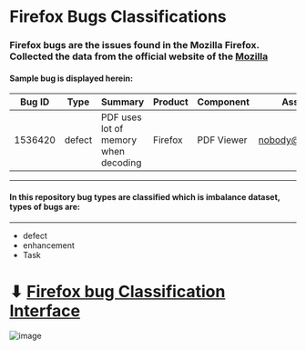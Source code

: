 # Firefox Bugs Classifications

### Firefox bugs are the issues found in the Mozilla Firefox. Collected the data from the official website of the [Mozilla](https://bugzilla.mozilla.org/describecomponents.cgi)
#### Sample bug is displayed herein:

|Bug ID |	Type	| Summary	| Product	| Component |	Assignee |Status	| Resolution	| Updated
| --- |---| --- | --- | --- | --- | --- | --- | --- |
| 1536420	 | defect |	PDF uses lot of memory when decoding	| Firefox |	PDF Viewer	| nobody@mozilla.org	| UNCONFIRMED	| --- |	4/15/2022 21:22 |

---
#### In this repository bug types are classified which is imbalance dataset, types of bugs are: 
---
- defect
- enhancement
- Task

# ⬇ [Firefox bug Classification Interface](https://aziz-ullah-khan-firefox-bugs-classifications-app-ck54js.streamlitapp.com/)
![image](https://user-images.githubusercontent.com/25382680/189362485-354dffb9-8784-4287-a936-73f64e999c67.png)


